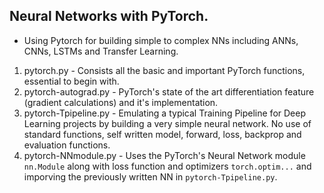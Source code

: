 ## Neural Networks with PyTorch.
- Using Pytorch for building simple to complex NNs including ANNs, CNNs, LSTMs and Transfer Learning.

1. pytorch.py - Consists all the basic and important PyTorch functions, essential to begin with.
2. pytorch-autograd.py - PyTorch's state of the art differentiation feature (gradient calculations) and it's implementation.
3. pytorch-Tpipeline.py - Emulating a typical Training Pipeline for Deep Learning projects by building a very simple neural network. No use of standard functions, self written model, forward, loss, backprop and evaluation functions.
4. pytorch-NNmodule.py - Uses the PyTorch's Neural Network module `nn.Module` along with loss function and optimizers `torch.optim...` and imporving the previously written NN in `pytorch-Tpipeline.py`.
